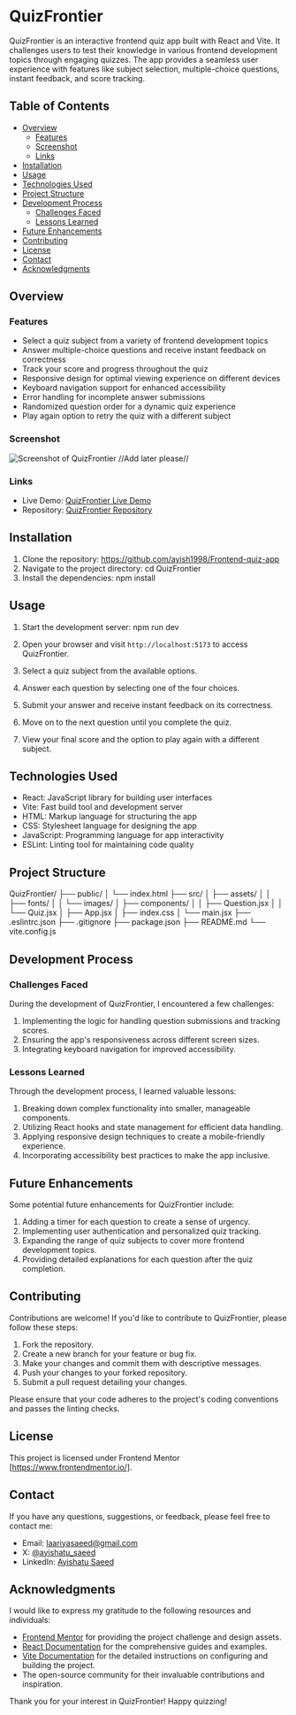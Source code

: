 # QuizFrontier

QuizFrontier is an interactive frontend quiz app built with React and Vite. It challenges users to test their knowledge in various frontend development topics through engaging quizzes. The app provides a seamless user experience with features like subject selection, multiple-choice questions, instant feedback, and score tracking.

## Table of Contents

- [Overview](#overview)
  - [Features](#features)
  - [Screenshot](#screenshot)
  - [Links](#links)
- [Installation](#installation)
- [Usage](#usage)
- [Technologies Used](#technologies-used)
- [Project Structure](#project-structure)
- [Development Process](#development-process)
  - [Challenges Faced](#challenges-faced)
  - [Lessons Learned](#lessons-learned)
- [Future Enhancements](#future-enhancements)
- [Contributing](#contributing)
- [License](#license)
- [Contact](#contact)
- [Acknowledgments](#acknowledgments)

## Overview

### Features

- Select a quiz subject from a variety of frontend development topics
- Answer multiple-choice questions and receive instant feedback on correctness
- Track your score and progress throughout the quiz
- Responsive design for optimal viewing experience on different devices
- Keyboard navigation support for enhanced accessibility
- Error handling for incomplete answer submissions
- Randomized question order for a dynamic quiz experience
- Play again option to retry the quiz with a different subject

### Screenshot

![Screenshot of QuizFrontier](./screenshot.jpg) //Add later please//

### Links

- Live Demo: [QuizFrontier Live Demo](https://quizfrontier-by-ayisha.vercel.app/)
- Repository: [QuizFrontier Repository](https://github.com/your-username/QuizFrontier)

## Installation

1. Clone the repository:
https://github.com/ayish1998/Frontend-quiz-app
2. Navigate to the project directory:
cd QuizFrontier
3. Install the dependencies:
npm install
## Usage
1. Start the development server:
npm run dev
2. Open your browser and visit `http://localhost:5173` to access QuizFrontier.

3. Select a quiz subject from the available options.

4. Answer each question by selecting one of the four choices.

5. Submit your answer and receive instant feedback on its correctness.

6. Move on to the next question until you complete the quiz.

7. View your final score and the option to play again with a different subject.

## Technologies Used

- React: JavaScript library for building user interfaces
- Vite: Fast build tool and development server
- HTML: Markup language for structuring the app
- CSS: Stylesheet language for designing the app
- JavaScript: Programming language for app interactivity
- ESLint: Linting tool for maintaining code quality

## Project Structure
QuizFrontier/
├── public/
│   └── index.html
├── src/
│   ├── assets/
│   │   ├── fonts/
│   │   └── images/
│   ├── components/
│   │   ├── Question.jsx
│   │   └── Quiz.jsx
│   ├── App.jsx
│   ├── index.css
│   └── main.jsx
├── .eslintrc.json
├── .gitignore
├── package.json
├── README.md
└── vite.config.js
## Development Process

### Challenges Faced

During the development of QuizFrontier, I encountered a few challenges:

1. Implementing the logic for handling question submissions and tracking scores.
2. Ensuring the app's responsiveness across different screen sizes.
3. Integrating keyboard navigation for improved accessibility.

### Lessons Learned

Through the development process, I learned valuable lessons:

1. Breaking down complex functionality into smaller, manageable components.
2. Utilizing React hooks and state management for efficient data handling.
3. Applying responsive design techniques to create a mobile-friendly experience.
4. Incorporating accessibility best practices to make the app inclusive.

## Future Enhancements

Some potential future enhancements for QuizFrontier include:

1. Adding a timer for each question to create a sense of urgency.
2. Implementing user authentication and personalized quiz tracking.
3. Expanding the range of quiz subjects to cover more frontend development topics.
4. Providing detailed explanations for each question after the quiz completion.

## Contributing

Contributions are welcome! If you'd like to contribute to QuizFrontier, please follow these steps:

1. Fork the repository.
2. Create a new branch for your feature or bug fix.
3. Make your changes and commit them with descriptive messages.
4. Push your changes to your forked repository.
5. Submit a pull request detailing your changes.

Please ensure that your code adheres to the project's coding conventions and passes the linting checks.

## License

This project is licensed under Frontend Mentor [https://www.frontendmentor.io/].

## Contact

If you have any questions, suggestions, or feedback, please feel free to contact me:

- Email: laariyasaeed@gmail.com
- X: [@ayishatu_saeed](https://x.com/ayishatu_saeed)
- LinkedIn: [Ayishatu Saeed](https://www.linkedin.com/in/ayishatu-saeed-6b942a200/)

## Acknowledgments

I would like to express my gratitude to the following resources and individuals:

- [Frontend Mentor](https://www.frontendmentor.io/) for providing the project challenge and design assets.
- [React Documentation](https://reactjs.org/) for the comprehensive guides and examples.
- [Vite Documentation](https://vitejs.dev/) for the detailed instructions on configuring and building the project.
- The open-source community for their invaluable contributions and inspiration.

Thank you for your interest in QuizFrontier! Happy quizzing!